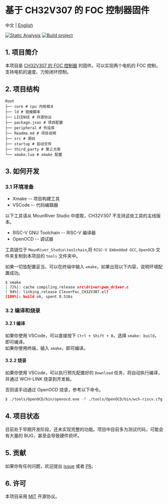 # 基于 CH32V307 的 FOC 控制器固件

中文 | [English](./Readme.en_US.md)   


[![Static Analysis](https://github.com/CleverFoc/CleverFoc-CH32V307/actions/workflows/cppcheck.yml/badge.svg)](https://github.com/CleverFoc/CleverFoc-CH32V307/actions/workflows/cppcheck.yml)
[![Build project](https://github.com/CleverFoc/CleverFoc-CH32V307/actions/workflows/build.yml/badge.svg)](https://github.com/CleverFoc/CleverFoc-CH32V307/actions/workflows/build.yml)

## 1. 项目简介

本项目是 [CH32V307 的 FOC 控制器](https://github.com/LIUYIXIEYANG/CH32V307-Dual-brushless-motor-drive) 的固件。可以实现两个电机的 FOC 控制，支持电机的速度、力矩闭环控制。

## 2. 项目结构

```
Root
├── core # cpu 内核相关
├── ld # 链接脚本
├── LICENSE # 开源协议
├── package.json # 项目配置
├── peripheral # 外设库
├── Readme.md # 项目说明
├── src # 源码
├── startup # 启动文件
├── third_party # 第三方库
└── xmake.lua # xmake 配置
```

## 3. 如何开发

### 3.1 环境准备

- Xmake -- 项目构建工具
- VSCode -- 代码编辑器

以下工具请从 MounRiver Studio 中提取，CH32V307 不支持这些工具的主线版本。

- RISC-V GNU Toolchain -- RISC-V 编译器
- OpenOCD -- 调试器

工具链位于 `MounRiver_Studio\toolchain`,将 `RISC-V Embedded GCC`, `OpenOCD` 文件夹复制到本项目的 `tools` 文件夹中。

如果一切皆配置妥当，可以在终端中输入 `xmake`，如果出现以下内容，说明环境配置成功。

```bash
$ xmake
[ 72%]: cache compiling.release src\driver\pwm_driver.c
[ 94%]: linking.release CleverFoc_CH32V307.elf
[100%]: build ok, spent 0.516s
```

### 3.2 编译和烧录

#### 3.2.1 编译

如果你使用 VSCode，可以直接按下 `Ctrl + Shift + B`，选择 `xmake: build`，即可编译。    
如果你使用终端，输入 `xmake`，即可编译。

#### 3.2.2 烧录

如果你使用 VSCode，可以执行预先配置好的 `Download` 任务，将自动执行编译，并通过 WCH-LINK 烧录到开发板。

否则请手动通过 OpenOCD 烧录，参考以下命令。

```bash
$ ./tools/OpenOCD/bin/openocd.exe -f ./tools/OpenOCD/bin/wch-riscv.cfg -c init -c halt -c 'flash write_image erase ./build/cross/riscv/release/CleverFoc_CH32V307.hex' -c reset -c shutdown
```

## 4. 项目状态

目前处于早期开发阶段，还未实现完整的功能。项目中目前多为测试代码，可能会有大量的 BUG，甚至会导致硬件损坏。

## 5. 贡献

如果你有任何问题，欢迎提出 [issue](https://github.com/CleverFoc/CleverFoc-CH32V307/issues) 或者 [PR](https://github.com/CleverFoc/CleverFoc-CH32V307/pulls)。

## 6. 许可

本项目采用 [MIT](https://opensource.org/license/mit/) 开源协议。    

